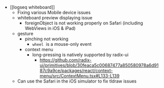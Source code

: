 - [[logseq whiteboard]]
	- Fixing various Mobile device issues
	- whiteboard preview displaying issue
		- foreignObject is not working properly on Safari (including WebViews in iOS & iPad)
	- gesture
		- pinching not working
			- `wheel`  is a mouse-only event
		- context menu
			- long-pressing is natively supported by radix-ui
				- https://github.com/radix-ui/primitives/blob/30feaca5c00687477a850580978a6d9187c9a9ce/packages/react/context-menu/src/ContextMenu.tsx#L133-L139
	- Can use the Safari in the iOS simulator to fix tldraw issues